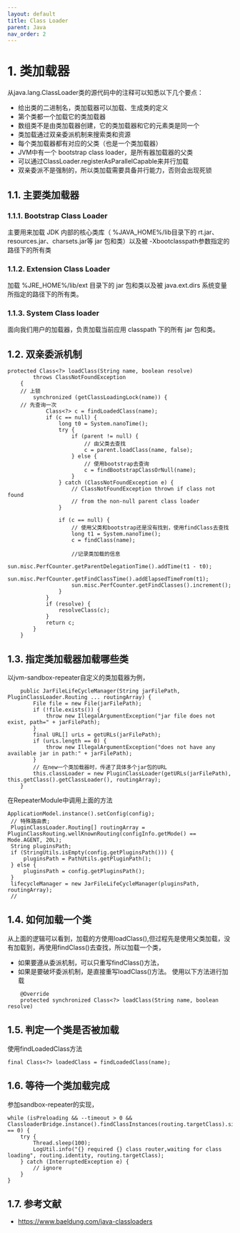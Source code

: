 ```yaml
---
layout: default
title: Class Loader
parent: Java
nav_order: 2
---
```


# 1. 类加载器

从java.lang.ClassLoader类的源代码中的注释可以知悉以下几个要点：

- 给出类的二进制名，类加载器可以加载、生成类的定义
- 第个类都一个加载它的类加载器
- 数组类不是由类加载器创建，它的类加载器和它的元素类是同一个
- 类加载通过双亲委派机制来搜索类和资源
- 每个类加载器都有对应的父类（也是一个类加载器）
- JVM中有一个 bootstrap class loader，是所有器加载器的父类
- 可以通过ClassLoader.registerAsParallelCapable来并行加载
- 双亲委派不是强制的，所以类加载需要具备并行能力，否则会出现死锁

## 1.1. 主要类加载器

### 1.1.1. Bootstrap Class Loader

主要用来加载 JDK 内部的核心类库（ %JAVA_HOME%/lib目录下的 rt.jar、resources.jar、charsets.jar等 jar 包和类）以及被
-Xbootclasspath参数指定的路径下的所有类

### 1.1.2. Extension Class Loader

加载 %JRE_HOME%/lib/ext 目录下的 jar 包和类以及被 java.ext.dirs 系统变量所指定的路径下的所有类。

### 1.1.3. System Class loader

面向我们用户的加载器，负责加载当前应用 classpath 下的所有 jar 包和类。

## 1.2. 双亲委派机制

```text
protected Class<?> loadClass(String name, boolean resolve)
        throws ClassNotFoundException
    {
    // 上锁
        synchronized (getClassLoadingLock(name)) {
    // 先查询一次
            Class<?> c = findLoadedClass(name);
            if (c == null) {
                long t0 = System.nanoTime();
                try {
                    if (parent != null) {
                        // 由父类去查找
                        c = parent.loadClass(name, false);
                    } else {
                        // 使用bootstrap去查询
                        c = findBootstrapClassOrNull(name);
                    }
                } catch (ClassNotFoundException e) {
                    // ClassNotFoundException thrown if class not found
                    // from the non-null parent class loader
                }

                if (c == null) {
                    // 使用父类和bootstrap还是没有找到，使用findClass去查找
                    long t1 = System.nanoTime();
                    c = findClass(name);

                    //记录类加载的信息
                    sun.misc.PerfCounter.getParentDelegationTime().addTime(t1 - t0);
                    sun.misc.PerfCounter.getFindClassTime().addElapsedTimeFrom(t1);
                    sun.misc.PerfCounter.getFindClasses().increment();
                }
            }
            if (resolve) {
                resolveClass(c);
            }
            return c;
        }
    }
```

## 1.3. 指定类加载器加载哪些类

以jvm-sandbox-repeater自定义的类加载器为例，

```text
    public JarFileLifeCycleManager(String jarFilePath, PluginClassLoader.Routing ... routingArray) {
        File file = new File(jarFilePath);
        if (!file.exists()) {
            throw new IllegalArgumentException("jar file does not exist, path=" + jarFilePath);
        }
        final URL[] urLs = getURLs(jarFilePath);
        if (urLs.length == 0) {
            throw new IllegalArgumentException("does not have any available jar in path:" + jarFilePath);
        }
        // 在new一个类加载器时，传递了具体多个jar包的URL
        this.classLoader = new PluginClassLoader(getURLs(jarFilePath), this.getClass().getClassLoader(), routingArray);
    }
```

在RepeaterModule中调用上面的方法

```text
ApplicationModel.instance().setConfig(config);
 // 特殊路由表;
 PluginClassLoader.Routing[] routingArray = PluginClassRouting.wellKnownRouting(configInfo.getMode() == Mode.AGENT, 20L);
 String pluginsPath;
 if (StringUtils.isEmpty(config.getPluginsPath())) {
     pluginsPath = PathUtils.getPluginPath();
 } else {
     pluginsPath = config.getPluginsPath();
 }
 lifecycleManager = new JarFileLifeCycleManager(pluginsPath, routingArray);
 //
```

## 1.4. 如何加载一个类

从上面的逻辑可以看到，加载的方使用loadClass(),但过程先是使用父类加载，没有加载到，再使用findClass()去查找，所以加载一个类，

- 如果要遵从委派机制，可以只重写findClass()方法，
- 如果是要破坏委派机制，是直接重写loadClass()方法。
  使用以下方法进行加载

```text
    @Override
    protected synchronized Class<?> loadClass(String name, boolean resolve) 
```

## 1.5. 判定一个类是否被加载

使用findLoadedClass方法

```text
final Class<?> loadedClass = findLoadedClass(name);
```

## 1.6. 等待一个类加载完成

参加sandbox-repeater的实现，

```text
while (isPreloading && --timeout > 0 && ClassloaderBridge.instance().findClassInstances(routing.targetClass).size() == 0) {
    try {
        Thread.sleep(100);
        LogUtil.info("{} required {} class router,waiting for class loading", routing.identity, routing.targetClass);
    } catch (InterruptedException e) {
        // ignore
    }
}
```

## 1.7. 参考文献

- https://www.baeldung.com/java-classloaders